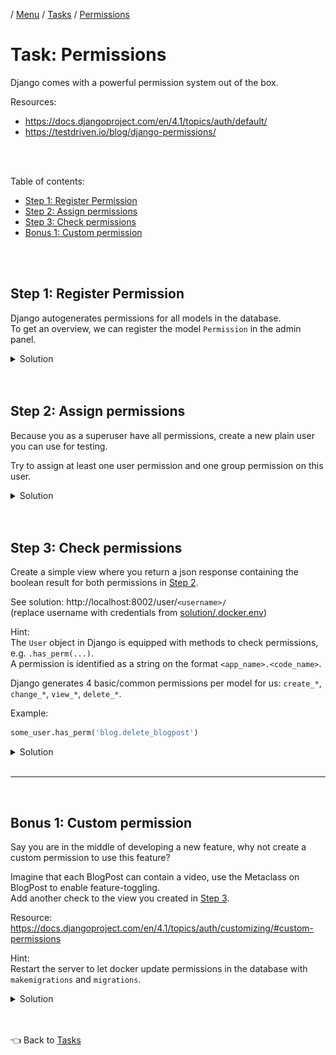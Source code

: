 / [Menu](/documentation/README.md) / [Tasks](/documentation/tasks/README.md) / [Permissions](security.md)

# Task: Permissions

Django comes with a powerful permission system out of the box.

Resources:

- https://docs.djangoproject.com/en/4.1/topics/auth/default/
- https://testdriven.io/blog/django-permissions/

<br>
<br>

Table of contents:

- [Step 1: Register Permission](#step-1-register-permission)
- [Step 2: Assign permissions](#step-2-assign-permissions)
- [Step 3: Check permissions](#step-3-check-permissions)
- [Bonus 1: Custom permission](#bonus-1-custom-permission)

<br>
<br>

## Step 1: Register Permission

Django autogenerates permissions for all models in the database.  
To get an overview, we can register the model `Permission` in the admin panel.

<details>
<summary>Solution</summary>

```py
# blog/admin.py

from django.contrib import admin
from django.contrib.auth.models import Permission

admin.site.register(Permission)
```

</details>

<br>
<br>

## Step 2: Assign permissions

Because you as a superuser have all permissions, create a new plain user you can use for testing.

Try to assign at least one user permission and one group permission on this user.

<details>
<summary>Solution</summary>

![Browse admin panel](/documentation/images/browse_admin.jpg)

</details>

<br>
<br>

## Step 3: Check permissions

Create a simple view where you return a json response containing the boolean result for both permissions in [Step 2](#step-2-assign-permissions).

See solution: http://localhost:8002/user/`<username>/`  
(replace username with credentials from [solution/.docker.env](/solution/.docker.env))

Hint:  
The `User` object in Django is equipped with methods to check permissions, e.g. `.has_perm(...)`.  
A permission is identified as a string on the format `<app_name>.<code_name>`.

Django generates 4 basic/common permissions per model for us: `create_*`, `change_*`, `view_*`, `delete_*`.

Example:

```py
some_user.has_perm('blog.delete_blogpost')
```

<details>
<summary>Solution</summary>

```py
# blog/urls.py
from django.urls import path
from rest_framework import routers

from . import views

urlpatterns = [
    path('user/<str:username>/', views.PermissionTestView.as_view()),
]
```

```py
# blog/views.py

from rest_framework.viewsets import ModelViewSet

from django.http import HttpResponse, HttpRequest, JsonResponse
from django.views import View
from django.contrib.auth.models import User


class PermissionTestView(View):

    def get(self, request: HttpRequest, username: str) -> JsonResponse:
        user = User.objects.get(username=username)
        can_delete = user.has_perm('blog.delete_blogpost')
        can_change = user.has_perm('blog.change_blogpost')
        data = {
            'can_delete': can_delete,
            'can_change': can_change,
        }
        return JsonResponse(data=data)
```

</details>

<br>
<hr>
<br>

## Bonus 1: Custom permission

Say you are in the middle of developing a new feature, why not create a custom permission to use this feature?

Imagine that each BlogPost can contain a video, use the Metaclass on BlogPost to enable feature-toggling.  
Add another check to the view you created in [Step 3](#step-3-check-permissions).

Resource: https://docs.djangoproject.com/en/4.1/topics/auth/customizing/#custom-permissions

Hint:  
Restart the server to let docker update permissions in the database with `makemigrations` and `migrations`.

<details>
<summary>Solution</summary>

```py
# blog/models.py

from django.db import models

class BlogPost(models.Model):
    ...

    class Meta:
        permission = [
            ('feature_video_blogpost', 'Can use video feature on BlogPost'),
        ]
```

</details>

<br>
<br>

👈 Back to [Tasks](/documentation/tasks/README.md)

```

```
